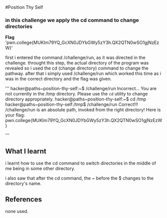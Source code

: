 #Position Thy Self
### in this challenge we apply the cd command to change directories

**Flag** 'pwn.college{MUKIm79YQ_GcXN0JDYbGWy5zY3h.QX2QTN0wSO1gjNzEzW}'

first i entered the command /challenge/run, as it was directed in the challenge.
throught this step, the actual directory of the program was revealed so i used the cd (change directory) command to change the pathway.
after that i simply used /challenge/run which worked this time as i was in the correct directory and the flag was given.

'''
hacker@paths~position-thy-self:~$ /challenge/run
Incorrect...
You are not currently in the /tmp directory.
Please use the `cd` utility to change directory appropriately.
hacker@paths~position-thy-self:~$ cd /tmp
hacker@paths~position-thy-self:/tmp$ /challenge/run
Correct!!!
/challenge/run is an absolute path, invoked from the right directory!
Here is your flag:
pwn.college{MUKIm79YQ_GcXN0JDYbGWy5zY3h.QX2QTN0wSO1gjNzEzW}

'''

## What I learnt 
i learnt how to use the cd command to switch directories in the middle of me being in some other directory.

i also saw that after the cd command, the ~ before the $ changes to the directory's name.

## References
none used.
